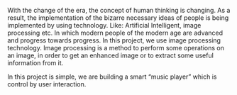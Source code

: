 With the change of the era, the concept of human thinking is changing.  As a result, the implementation of the bizarre necessary ideas of people is being implemented by using technology. Like: Artificial Intelligent, image processing etc. In which modern people of the modern age are advanced and progress towards progress.  In this project, we use image processing technology. Image processing is a method to perform some operations on an image, in order to get an enhanced image or to extract some useful information from it.

In this project is simple, we are building a smart “music player” which is control by user interaction.
